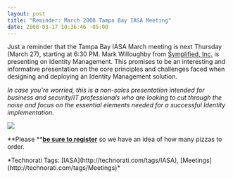 ```yaml
---
layout: post
title: "Reminder: March 2008 Tampa Bay IASA Meeting"
date: 2008-03-17 10:36:46 -05:00
---
```


Just a reminder that the Tampa Bay IASA March meeting is next Thursday (March 27), starting at 6:30 PM. Mark Willoughby from [Symplified, Inc.](http://symplified.com) is presenting on Identity Management. This promises to be an interesting and informative presentation on the core principles and challenges faced when designing and deploying an Identity Management solution.

*In case you're worried, this is a non-sales presentation intended for business and security/IT professionals who are looking to cut through the noise and focus on the essential elements needed for a successful Identity implementation.*

[![](http://www.eventbrite.com/img/button/register_blue.gif)](http://www.eventbrite.com/event/89681239/sdorman)

**Please **[**be sure to register**](http://www.eventbrite.com/event/89681239/sdorman) so we have an idea of how many pizzas to order.
 <div style="padding-right: 0px; padding-left: 0px; float: none; padding-bottom: 0px; margin: 0px; padding-top: 0px; display: inline" id="scid:0767317B-992E-4b12-91E0-4F059A8CECA8:0d8bd4c8-4735-44ce-95ba-a96c0c5c32c1" class="wlWriterSmartContent">*Technorati Tags: [IASA](http://technorati.com/tags/IASA), [Meetings](http://technorati.com/tags/Meetings)*</div>
